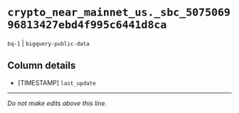 # `crypto_near_mainnet_us._sbc_507506996813427ebd4f995c6441d8ca`
`bq-1` | `bigquery-public-data`

## Column details
* [TIMESTAMP] `last_update`

-------------------------------------------------------------------------------
*Do not make edits above this line.*
